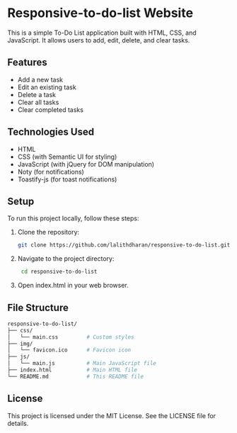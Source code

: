 # Responsive-to-do-list Website

This is a simple To-Do List application built with HTML, CSS, and JavaScript. It allows users to add, edit, delete, and clear tasks.

## Features

- Add a new task
- Edit an existing task
- Delete a task
- Clear all tasks
- Clear completed tasks

## Technologies Used

- HTML
- CSS (with Semantic UI for styling)
- JavaScript (with jQuery for DOM manipulation)
- Noty (for notifications)
- Toastify-js (for toast notifications)

## Setup

To run this project locally, follow these steps:

1. Clone the repository:
   ```sh
   git clone https://github.com/lalithdharan/responsive-to-do-list.git
    ```
2. Navigate to the project directory:
   ```sh
    cd responsive-to-do-list
   ```
3. Open index.html in your web browser.

## File Structure
  ```sh
  responsive-to-do-list/
├── css/
│   └── main.css         # Custom styles
├── img/
│   └── favicon.ico      # Favicon icon
├── js/
│   └── main.js          # Main JavaScript file
├── index.html           # Main HTML file
└── README.md            # This README file
```

## License
This project is licensed under the MIT License. See the LICENSE file for details.
  

